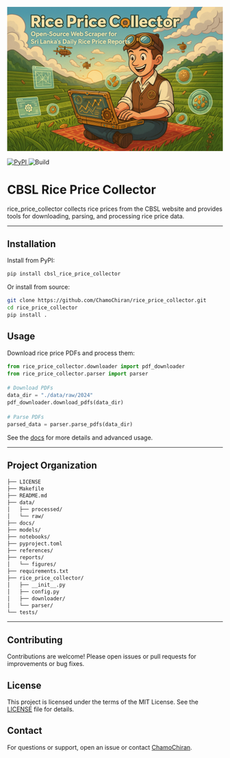 


<p align="center">
	<img src="https://github.com/ChamoChiran/rice_price_collector/raw/main/images/collector.png" alt="CBSL Rice Price Collector Banner" style="max-width: 100%; height: auto;"/>
	<br>
</p>
<a href="https://pypi.org/project/rice_price_collector/">
    <img src="https://img.shields.io/pypi/v/rice_price_collector?color=blue" alt="PyPI"/>
</a>
<img src="https://github.com/ChamoChiran/rice_price_collector/actions/workflows/publish-to-pypi.yml/badge.svg" alt="Build"/>



# CBSL Rice Price Collector

rice_price_collector collects rice prices from the CBSL website and provides tools for downloading, parsing, and processing rice price data.

---

## Installation

Install from PyPI:

```bash
pip install cbsl_rice_price_collector
```

Or install from source:

```bash
git clone https://github.com/ChamoChiran/rice_price_collector.git
cd rice_price_collector
pip install .
```

## Usage

Download rice price PDFs and process them:

```python
from rice_price_collector.downloader import pdf_downloader
from rice_price_collector.parser import parser

# Download PDFs
data_dir = "./data/raw/2024"
pdf_downloader.download_pdfs(data_dir)

# Parse PDFs
parsed_data = parser.parse_pdfs(data_dir)
```

See the [docs](docs/README.md) for more details and advanced usage.

---

## Project Organization

```
├── LICENSE
├── Makefile
├── README.md
├── data/
│   ├── processed/
│   └── raw/
├── docs/
├── models/
├── notebooks/
├── pyproject.toml
├── references/
├── reports/
│   └── figures/
├── requirements.txt
├── rice_price_collector/
│   ├── __init__.py
│   ├── config.py
│   ├── downloader/
│   └── parser/
└── tests/
```

---

## Contributing

Contributions are welcome! Please open issues or pull requests for improvements or bug fixes.

## License

This project is licensed under the terms of the MIT License. See the [LICENSE](LICENSE) file for details.

## Contact

For questions or support, open an issue or contact [ChamoChiran](https://github.com/ChamoChiran).
